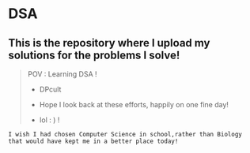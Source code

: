 # DSA
 
## This is the repository where I upload my solutions for the problems I solve!
 
> POV : Learning DSA !
>
> 
> + DPcult 
> 
> + Hope I look back at these efforts, happily on one fine day!
> + lol : )   !


```
I wish I had chosen Computer Science in school,rather than Biology
that would have kept me in a better place today!
